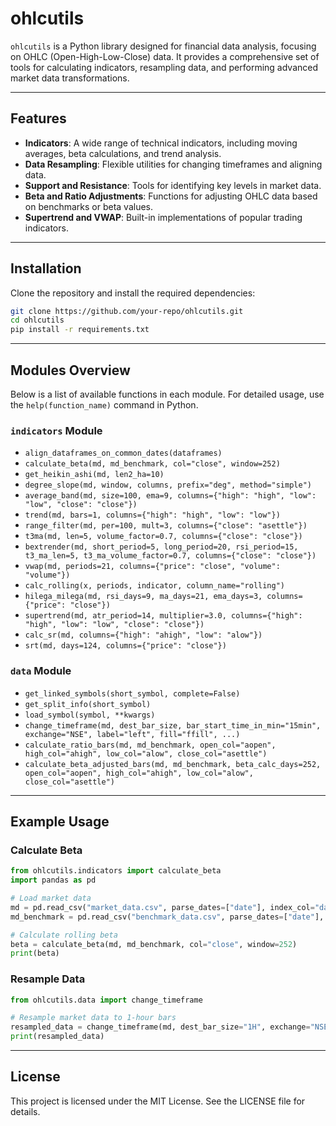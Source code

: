 
# ohlcutils

`ohlcutils` is a Python library designed for financial data analysis, focusing on OHLC (Open-High-Low-Close) data. It provides a comprehensive set of tools for calculating indicators, resampling data, and performing advanced market data transformations.

---

## Features

- **Indicators**: A wide range of technical indicators, including moving averages, beta calculations, and trend analysis.
- **Data Resampling**: Flexible utilities for changing timeframes and aligning data.
- **Support and Resistance**: Tools for identifying key levels in market data.
- **Beta and Ratio Adjustments**: Functions for adjusting OHLC data based on benchmarks or beta values.
- **Supertrend and VWAP**: Built-in implementations of popular trading indicators.

---

## Installation

Clone the repository and install the required dependencies:

```bash
git clone https://github.com/your-repo/ohlcutils.git
cd ohlcutils
pip install -r requirements.txt
```

---

## Modules Overview

Below is a list of available functions in each module. For detailed usage, use the `help(function_name)` command in Python.

### `indicators` Module
- `align_dataframes_on_common_dates(dataframes)`
- `calculate_beta(md, md_benchmark, col="close", window=252)`
- `get_heikin_ashi(md, len2_ha=10)`
- `degree_slope(md, window, columns, prefix="deg", method="simple")`
- `average_band(md, size=100, ema=9, columns={"high": "high", "low": "low", "close": "close"})`
- `trend(md, bars=1, columns={"high": "high", "low": "low"})`
- `range_filter(md, per=100, mult=3, columns={"close": "asettle"})`
- `t3ma(md, len=5, volume_factor=0.7, columns={"close": "close"})`
- `bextrender(md, short_period=5, long_period=20, rsi_period=15, t3_ma_len=5, t3_ma_volume_factor=0.7, columns={"close": "close"})`
- `vwap(md, periods=21, columns={"price": "close", "volume": "volume"})`
- `calc_rolling(x, periods, indicator, column_name="rolling")`
- `hilega_milega(md, rsi_days=9, ma_days=21, ema_days=3, columns={"price": "close"})`
- `supertrend(md, atr_period=14, multiplier=3.0, columns={"high": "high", "low": "low", "close": "close"})`
- `calc_sr(md, columns={"high": "ahigh", "low": "alow"})`
- `srt(md, days=124, columns={"price": "close"})`

### `data` Module
- `get_linked_symbols(short_symbol, complete=False)`
- `get_split_info(short_symbol)`
- `load_symbol(symbol, **kwargs)`
- `change_timeframe(md, dest_bar_size, bar_start_time_in_min="15min", exchange="NSE", label="left", fill="ffill", ...)`
- `calculate_ratio_bars(md, md_benchmark, open_col="aopen", high_col="ahigh", low_col="alow", close_col="asettle")`
- `calculate_beta_adjusted_bars(md, md_benchmark, beta_calc_days=252, open_col="aopen", high_col="ahigh", low_col="alow", close_col="asettle")`

---

## Example Usage

### Calculate Beta
```python
from ohlcutils.indicators import calculate_beta
import pandas as pd

# Load market data
md = pd.read_csv("market_data.csv", parse_dates=["date"], index_col="date")
md_benchmark = pd.read_csv("benchmark_data.csv", parse_dates=["date"], index_col="date")

# Calculate rolling beta
beta = calculate_beta(md, md_benchmark, col="close", window=252)
print(beta)
```

### Resample Data
```python
from ohlcutils.data import change_timeframe

# Resample market data to 1-hour bars
resampled_data = change_timeframe(md, dest_bar_size="1H", exchange="NSE", label="left", fill="ffill")
print(resampled_data)
```

---

## License

This project is licensed under the MIT License. See the LICENSE file for details.
